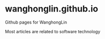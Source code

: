 # wanghonglin.github.io
Github pages for WanghongLin

Most articles are related to software technology
